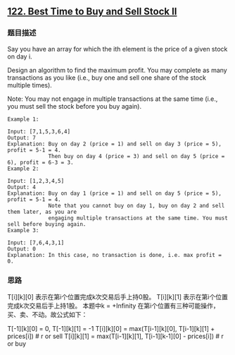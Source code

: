 ## [122. Best Time to Buy and Sell Stock II](https://leetcode-cn.com/problems/best-time-to-buy-and-sell-stock-ii/)

### 题目描述

Say you have an array for which the ith element is the price of a given stock on day i.

Design an algorithm to find the maximum profit. You may complete as many transactions as you like (i.e., buy one and sell one share of the stock multiple times).

Note: You may not engage in multiple transactions at the same time (i.e., you must sell the stock before you buy again).
```
Example 1:

Input: [7,1,5,3,6,4]
Output: 7
Explanation: Buy on day 2 (price = 1) and sell on day 3 (price = 5), profit = 5-1 = 4.
             Then buy on day 4 (price = 3) and sell on day 5 (price = 6), profit = 6-3 = 3.
Example 2:

Input: [1,2,3,4,5]
Output: 4
Explanation: Buy on day 1 (price = 1) and sell on day 5 (price = 5), profit = 5-1 = 4.
             Note that you cannot buy on day 1, buy on day 2 and sell them later, as you are
             engaging multiple transactions at the same time. You must sell before buying again.
Example 3:

Input: [7,6,4,3,1]
Output: 0
Explanation: In this case, no transaction is done, i.e. max profit = 0.
```

### 思路

T[i][k][0] 表示在第i个位置完成k次交易后手上持0股。
T[i][k][1] 表示在第i个位置完成k次交易后手上持1股。
本题中k = +Infinity
在第i个位置有三种可能操作，买、卖、不动。故公式如下：

T[-1][k][0] = 0, T[-1][k][1] = -1
T[i][k][0] = max(T[i-1][k][0], T[i-1][k][1] + prices[i])  # r or sell
T[i][k][1] = max(T[i-1][k][1], T[i-1][k-1][0] - prices[i])  # r or buy

